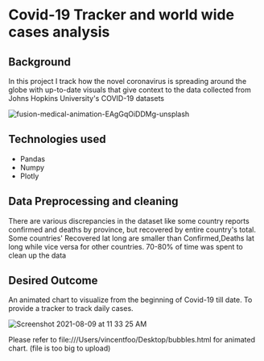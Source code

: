 
# Covid-19 Tracker and world wide cases analysis


## Background
In this project I track how the novel coronavirus is spreading around the globe with up-to-date visuals that give context to the data collected from Johns Hopkins University's COVID-19 datasets



![fusion-medical-animation-EAgGqOiDDMg-unsplash](https://user-images.githubusercontent.com/77420780/128674801-580eeea5-a2ca-4df6-a14a-e2978609bdde.jpg)


## Technologies used
* Pandas
* Numpy
* Plotly

## Data Preprocessing and cleaning
There are various discrepancies in the dataset like some country reports confirmed and deaths by province, but recovered by entire country's total.
Some countries' Recovered lat long are smaller than Confirmed,Deaths lat long while vice versa for other countries.
70-80% of time was spent to clean up the data


## Desired Outcome
An animated chart to visualize from the beginning of Covid-19 till date. To provide a tracker to track daily cases.

 ![Screenshot 2021-08-09 at 11 33 25 AM](https://user-images.githubusercontent.com/77420780/128657877-c7dc1dab-8ab4-445a-a8b4-2d025d528d40.png)
 
 Please refer to file:///Users/vincentfoo/Desktop/bubbles.html  for animated chart. (file is too big to upload)
